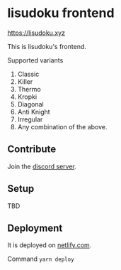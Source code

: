 # lisudoku frontend

https://lisudoku.xyz

This is lisudoku's frontend.

Supported variants
1. Classic
2. Killer
3. Thermo
4. Kropki
5. Diagonal
6. Anti Knight
7. Irregular
8. Any combination of the above.

## Contribute

Join the [discord server](https://discord.gg/SGV8TQVSeT).

## Setup

TBD

## Deployment

It is deployed on [netlify.com](https://www.netlify.com).

Command `yarn deploy`
